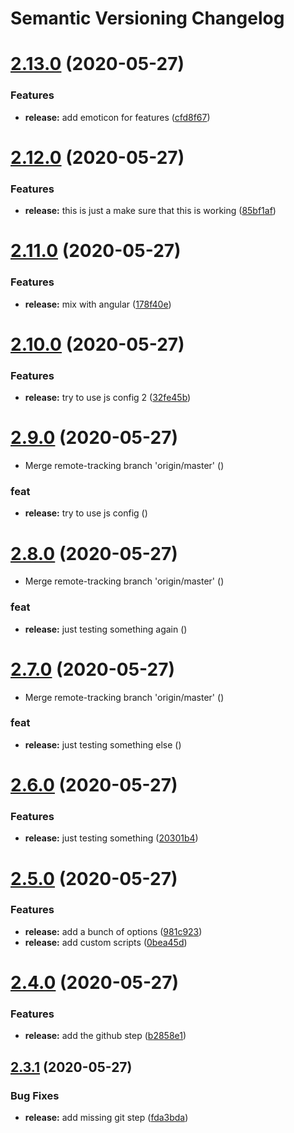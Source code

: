 # Semantic Versioning Changelog

# [2.13.0](https://github.com/C0ZEN/semantic-release-poc/compare/2.12.0...2.13.0) (2020-05-27)


### Features

* **release:** add emoticon for features ([cfd8f67](https://github.com/C0ZEN/semantic-release-poc/commit/cfd8f67b140dc990c28cd9eb43c608ef6fda9526))

# [2.12.0](https://github.com/C0ZEN/semantic-release-poc/compare/2.11.0...2.12.0) (2020-05-27)


### Features

* **release:** this is just a make sure that this is working ([85bf1af](https://github.com/C0ZEN/semantic-release-poc/commit/85bf1af8fa6401d422b7befb3f411626e9802f04))

# [2.11.0](https://github.com/C0ZEN/semantic-release-poc/compare/2.10.0...2.11.0) (2020-05-27)


### Features

* **release:** mix with angular ([178f40e](https://github.com/C0ZEN/semantic-release-poc/commit/178f40e49d2e66765c20212fe4c2bfda784b9ca9))

# [2.10.0](https://github.com/C0ZEN/semantic-release-poc/compare/2.9.0...2.10.0) (2020-05-27)


### Features

* **release:** try to use js config 2 ([32fe45b](https://github.com/C0ZEN/semantic-release-poc/commit/32fe45b092d2a231774c27567e459cdf86bd9e12))

# [2.9.0](https://github.com/C0ZEN/semantic-release-poc/compare/2.8.0...2.9.0) (2020-05-27)


* Merge remote-tracking branch 'origin/master' ([](https://github.com/C0ZEN/semantic-release-poc/commit/6031b387392a9aa88a65914cf559d5906587750e))


### feat

* **release:** try to use js config ([](https://github.com/C0ZEN/semantic-release-poc/commit/b720491c8910fe131a674a25c0ff93142035cba3))

# [2.8.0](https://github.com/C0ZEN/semantic-release-poc/compare/2.7.0...2.8.0) (2020-05-27)


* Merge remote-tracking branch 'origin/master' ([](https://github.com/C0ZEN/semantic-release-poc/commit/4b872da8e4aa217ebb3de7d8b6c41bdeb6aa32ac))


### feat

* **release:** just testing something again ([](https://github.com/C0ZEN/semantic-release-poc/commit/6cab07c1602c8820872900200fc39fdb5b67845e))

# [2.7.0](https://github.com/C0ZEN/semantic-release-poc/compare/2.6.0...2.7.0) (2020-05-27)


* Merge remote-tracking branch 'origin/master' ([](https://github.com/C0ZEN/semantic-release-poc/commit/94575616ed53fb1b9c4fd420b71423fef8bea49e))


### feat

* **release:** just testing something else ([](https://github.com/C0ZEN/semantic-release-poc/commit/020041641e67a96995546b1b007855e261da22f5))

# [2.6.0](https://github.com/C0ZEN/semantic-release-poc/compare/2.5.0...2.6.0) (2020-05-27)


### Features

* **release:** just testing something ([20301b4](https://github.com/C0ZEN/semantic-release-poc/commit/20301b4a0ea7d0d35b1cc3f8c636eb98774bf62d))

# [2.5.0](https://github.com/C0ZEN/semantic-release-poc/compare/2.4.0...2.5.0) (2020-05-27)


### Features

* **release:** add a bunch of options ([981c923](https://github.com/C0ZEN/semantic-release-poc/commit/981c923f7c15c43f81200b9d453163b5e487faa8))
* **release:** add custom scripts ([0bea45d](https://github.com/C0ZEN/semantic-release-poc/commit/0bea45d2da67bb4d165411656f8948c1b639f4a1))

# [2.4.0](https://github.com/C0ZEN/semantic-release-poc/compare/2.3.1...2.4.0) (2020-05-27)


### Features

* **release:** add the github step ([b2858e1](https://github.com/C0ZEN/semantic-release-poc/commit/b2858e13568240f2d9e8c4f7f98925a4f70290b8))

## [2.3.1](https://github.com/C0ZEN/semantic-release-poc/compare/2.3.0...2.3.1) (2020-05-27)


### Bug Fixes

* **release:** add missing git step ([fda3bda](https://github.com/C0ZEN/semantic-release-poc/commit/fda3bdaba80829401f887fc7f0e54b8ea6aab88a))
